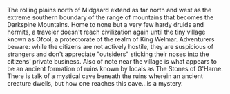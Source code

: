 The rolling plains north of Midgaard extend as far north and west as the extreme southern boundary of the range of mountains that becomes the Darkspine Mountains. Home to none but a very few hardy druids and hermits, a traveler doesn't reach civilization again until the tiny village known as Ofcol, a protectorate of the realm of King Welmar. Adventurers beware: while the citizens are not actively hostile, they are suspicious of strangers and don't appreciate "outsiders" sticking their noses into the citizens' private business. Also of note near the village is what appears to be an ancient formation of ruins known by locals as The Stones of G'Harne. There is talk of a mystical cave beneath the ruins wherein an ancient creature dwells, but how one reaches this cave...is a mystery.
